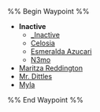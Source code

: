 %% Begin Waypoint %%
- **Inactive**
	- [_Inactive](./Inactive/_Inactive.md)
	- [Celosia](./Inactive/Celosia.md)
	- [Esmeralda Azucari](./Inactive/Esmeralda%20Azucari.md)
	- [N3mo](./Inactive/N3mo.md)
- [Maritza Reddington](./Maritza%20Reddington.md)
- [Mr. Dittles](./Mr.%20Dittles.md)
- [Myla](./Myla.md)

%% End Waypoint %%
